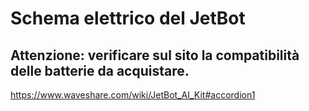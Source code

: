 # Schema elettrico del JetBot

## Attenzione: verificare sul sito la compatibilità delle batterie da acquistare.

https://www.waveshare.com/wiki/JetBot_AI_Kit#accordion1
